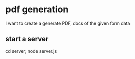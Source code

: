 # pdf generation
I want to create a generate PDF, docs of the given form data

## start a server
cd server;
node server.js
